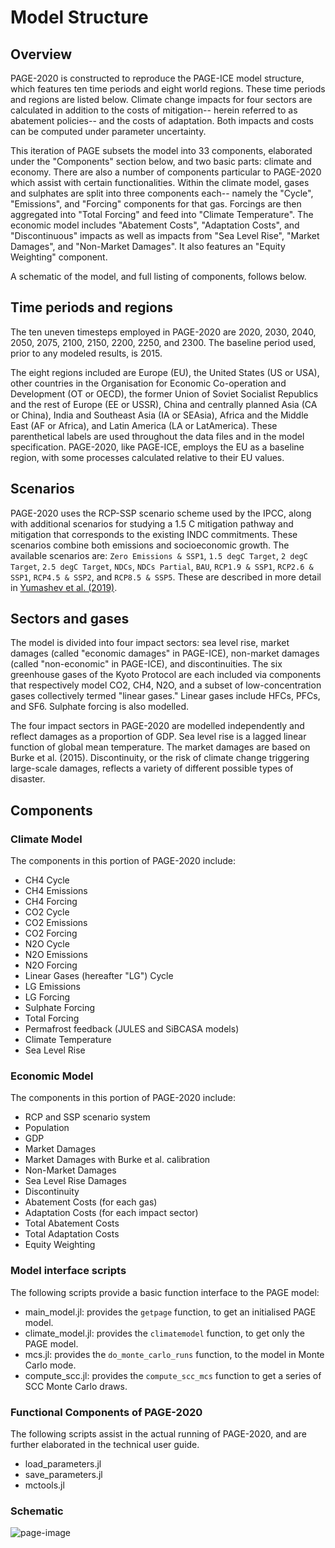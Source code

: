 # Model Structure

## Overview

PAGE-2020 is constructed to reproduce the PAGE-ICE model structure,
which features ten time periods and eight world regions. These time
periods and regions are listed below. Climate change impacts for four
sectors are calculated in addition to the costs of mitigation-- herein
referred to as abatement policies-- and the costs of adaptation. Both
impacts and costs can be computed under parameter uncertainty.

This iteration of PAGE subsets the model into 33 components,
elaborated under the "Components" section below, and two basic parts:
climate and economy. There are also a number of components particular
to PAGE-2020 which assist with certain functionalities. Within the
climate model, gases and sulphates are split into three components
each-- namely the "Cycle", "Emissions", and "Forcing" components for
that gas. Forcings are then aggregated into "Total Forcing" and feed
into "Climate Temperature". The economic model includes "Abatement
Costs", "Adaptation Costs", and "Discontinuous" impacts as well as impacts from "Sea Level Rise", "Market Damages", and "Non-Market Damages". It also features an "Equity Weighting" component.

A schematic of the model, and full listing of components, follows below.

## Time periods and regions

The ten uneven timesteps employed in PAGE-2020 are 2020, 2030, 2040,
2050, 2075, 2100, 2150, 2200, 2250, and 2300. The baseline period used, prior to any modeled results, is 2015.

The eight regions included are Europe (EU), the United States (US or USA),
other countries in the Organisation for Economic Co-operation and
Development (OT or OECD), the former Union of Soviet Socialist Republics and
the rest of Europe (EE or USSR), China and centrally planned Asia (CA
or China), India
and Southeast Asia (IA or SEAsia), Africa and the Middle East (AF or Africa), and Latin
America (LA or LatAmerica).  These parenthetical labels are used throughout the data
files and in the model specification.  PAGE-2020, like PAGE-ICE, employs
the EU as a baseline region, with some processes calculated relative
to their EU values.

## Scenarios

PAGE-2020 uses the RCP-SSP scenario scheme used by the IPCC, along
with additional scenarios for studying a 1.5 C mitigation pathway and
mitigation that corresponds to the existing INDC commitments. These
scenarios combine both emissions and socioeconomic growth. The
available scenarios are: `Zero Emissions & SSP1`, `1.5 degC Target`,
`2 degC Target`, `2.5 degC Target`, `NDCs`, `NDCs Partial`, `BAU`,
`RCP1.9 & SSP1`, `RCP2.6 & SSP1`, `RCP4.5 & SSP2`, and `RCP8.5 & SSP5`.
These are described in more detail in
[Yumashev et al. (2019)](https://www.nature.com/articles/s41467-019-09863-x#Sec14).

## Sectors and gases

The model is divided into four impact sectors: sea level rise, market
damages (called "economic damages" in PAGE-ICE), non-market damages (called "non-economic" in PAGE-ICE), and discontinuities. The six greenhouse gases of the Kyoto Protocol are each included via components that respectively model CO2, CH4, N2O, and a subset of low-concentration gases collectively termed "linear gases." Linear gases include HFCs, PFCs, and SF6. Sulphate forcing is also modelled.

The four impact sectors in PAGE-2020 are modelled independently and
reflect damages as a proportion of GDP. Sea level rise is a lagged
linear function of global mean temperature. The market damages are
based on Burke et al. (2015). Discontinuity, or the risk of climate
change triggering large-scale damages, reflects a variety of different
possible types of disaster.

## Components

### Climate Model

The components in this portion of PAGE-2020 include:
- CH4 Cycle
- CH4 Emissions
- CH4 Forcing
- CO2 Cycle
- CO2 Emissions
- CO2 Forcing
- N2O Cycle
- N2O Emissions
- N2O Forcing
- Linear Gases (hereafter "LG") Cycle
- LG Emissions
- LG Forcing
- Sulphate Forcing
- Total Forcing
- Permafrost feedback (JULES and SiBCASA models)
- Climate Temperature
- Sea Level Rise

### Economic Model

The components in this portion of PAGE-2020 include:
- RCP and SSP scenario system
- Population
- GDP
- Market Damages
- Market Damages with Burke et al. calibration
- Non-Market Damages
- Sea Level Rise Damages
- Discontinuity
- Abatement Costs (for each gas)
- Adaptation Costs (for each impact sector)
- Total Abatement Costs
- Total Adaptation Costs
- Equity Weighting

### Model interface scripts

The following scripts provide a basic function interface to the PAGE
model:
- main_model.jl: provides the `getpage` function, to get an
  initialised PAGE model.
- climate_model.jl: provides the `climatemodel` function, to get only the
  PAGE model.
- mcs.jl: provides the `do_monte_carlo_runs` function, to the model in
  Monte Carlo mode.
- compute_scc.jl: provides the `compute_scc_mcs` function to get a
  series of SCC Monte Carlo draws.

### Functional Components of PAGE-2020

The following scripts assist in the actual running of PAGE-2020, and
are further elaborated in the technical user guide.

- load_parameters.jl
- save_parameters.jl
- mctools.jl

### Schematic

![page-image](assets/PAGE-image.jpg)
